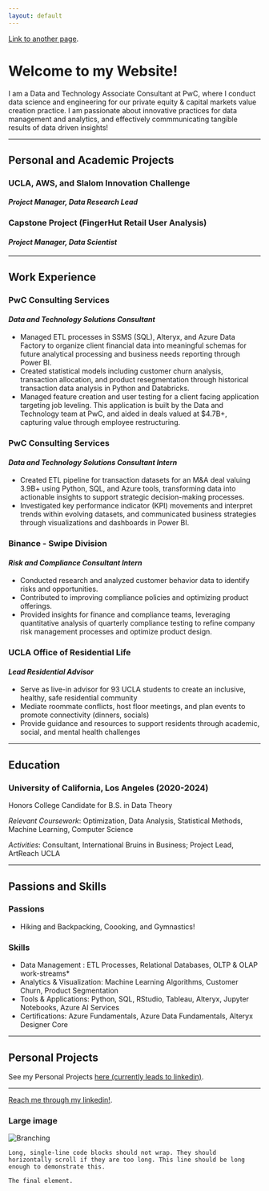 ```yaml
---
layout: default
---
```


[Link to another page](./another-page.html).

# Welcome to my Website!

I am a Data and Technology Associate Consultant at PwC, where I conduct data science and engineering for our private equity & capital markets value creation practice.
I am passionate about innovative practices for data management and analytics, and effectively commmunicating tangible results of data driven insights!

* * *

## Personal and Academic Projects

### UCLA, AWS, and Slalom Innovation Challenge
#### _Project Manager, Data Research Lead_



### Capstone Project (FingerHut Retail User Analysis)
#### _Project Manager, Data Scientist_


* * *
## Work Experience

### PwC Consulting Services
#### _Data and Technology Solutions Consultant_

* Managed ETL processes in SSMS (SQL), Alteryx, and Azure Data Factory to organize client financial data into meaningful schemas for future analytical processing and business needs reporting through Power BI.
* Created statistical models including customer churn analysis, transaction allocation, and product resegmentation through historical transaction data analysis in Python and Databricks.
* Managed feature creation and user testing for a client facing application targeting job leveling. This application is built by the Data and Technology team at PwC, and aided in deals valued at $4.7B+, capturing value through employee restructuring.


### PwC Consulting Services	
#### _Data and Technology Solutions Consultant Intern_

* Created ETL pipeline for transaction datasets for an M&A deal valuing 3.9B+ using Python, SQL, and Azure tools, transforming data into actionable insights to support strategic decision-making processes.
* Investigated key performance indicator (KPI) movements and interpret trends within evolving datasets, and communicated business strategies through visualizations and dashboards in Power BI.

### Binance - Swipe Division
#### _Risk and Compliance Consultant Intern_

* Conducted research and analyzed customer behavior data to identify risks and opportunities.
* Contributed to improving compliance policies and optimizing product offerings.
* Provided insights for finance and compliance teams, leveraging quantitative analysis of quarterly compliance testing to refine company risk management processes and optimize product design.

### UCLA Office of Residential Life
#### _Lead Residential Advisor_

* Serve as live-in advisor for 93 UCLA students to create an inclusive, healthy, safe residential community
* Mediate roommate conflicts, host floor meetings, and plan events to promote connectivity (dinners, socials)
* Provide guidance and resources to support residents through academic, social, and mental health challenges

* * *
## Education
### University of California, Los Angeles (2020-2024)
Honors College Candidate for B.S. in Data Theory

_Relevant Coursework_: Optimization, Data Analysis, Statistical Methods, Machine Learning, Computer Science

_Activities_: Consultant, International Bruins in Business; Project Lead, ArtReach UCLA
* * *


## Passions and Skills
### Passions
* Hiking and Backpacking, Coooking, and Gymnastics!

  
### Skills
* Data Management : ETL Processes, Relational Databases, OLTP & OLAP work-streams*
* Analytics & Visualization: Machine Learning Algorithms, Customer Churn, Product Segmentation
* Tools & Applications: Python, SQL, RStudio, Tableau, Alteryx, Jupyter Notebooks, Azure AI Services
* Certifications: Azure Fundamentals, Azure Data Fundamentals, Alteryx Designer Core 

* * *

## Personal Projects
See my Personal Projects [here (currently leads to linkedin)](https://www.linkedin.com/in/toriwang).

* * *

[Reach me through my linkedin!](https://www.linkedin.com/in/toriwang).



### Large image

![Branching](https://guides.github.com/activities/hello-world/branching.png)




```
Long, single-line code blocks should not wrap. They should horizontally scroll if they are too long. This line should be long enough to demonstrate this.
```

```
The final element.
```
